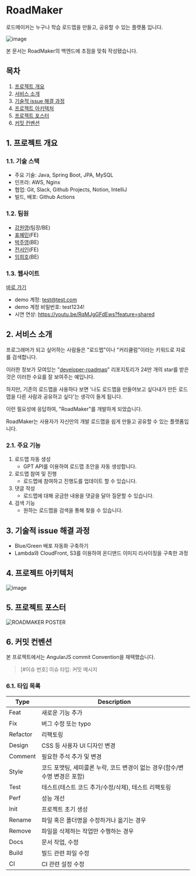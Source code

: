 # RoadMaker

로드메이커는 누구나 학습 로드맵을 만들고, 공유할 수 있는 플랫폼 입니다.

![image](https://github.com/road-maker/road-maker-spring/assets/60874549/9bcc467d-9963-48c1-9e61-afb6722c7bff)

본 문서는 RoadMaker의 백엔드에 초점을 맞춰 작성됐습니다.

## 목차
1. [프로젝트 개요](#overview)
2. [서비스 소개](#intro)
3. [기술적 issue 해결 과정](#issue)
4. [프로젝트 아키텍처](#frontend)
5. [프로젝트 포스터](#poster)
5. [커밋 컨벤션](#commit-convention)


<a id="overview"></a>
## 1. 프로젝트 개요

### 1.1. 기술 스택
- 주요 기술: Java, Spring Boot, JPA, MySQL
- 인프라: AWS, Nginx
- 협업: Git, Slack, Github Projects, Notion, IntelliJ
- 빌드, 배포: Github Actions

### 1.2. 팀원
- [강원영](https://github.com/onezerokakng)(팀장/BE)
- [표혜민](https://github.com/pyotato)(FE)
- [박주영](https://github.com/dearmysolitude)(BE)
- [전서인](https://github.com/Seo1n)(FE)
- [임희호](https://github.com/HH981010)(BE)

### 1.3. 웹사이트

[바로 가기](http://roadmaker.site)

- demo 계정: test@test.com
- demo 계정 비밀번호: test1234!
- 시연 연상: https://youtu.be/RqMJgGFdEws?feature=shared

<a id="intro"></a>
## 2. 서비스 소개

프로그래머가 되고 싶어하는 사람들은 "로드맵"이나 "커리큘럼"이라는 키워드로 자료를 검색합니다.

이러한 정보가 모여있는 "[developer-roadmap](https://github.com/kamranahmedse/developer-roadmap)" 리포지토리가 24만 개의 star를 받은 것은 이러한 수요를 잘 보여주는 예입니다.

하지만, 기존의 로드맵을 사용하다 보면 '나도 로드맵을 만들어보고 싶다내가 만든 로드맵을 다른 사람과 공유하고 싶다'는 생각이 들게 됩니다.

이런 필요성에 응답하여, "RoadMaker"를 개발하게 되었습니다.

RoadMaker는 사용자가 자신만의 개발 로드맵을 쉽게 만들고 공유할 수 있는 플랫폼입니다.

### 2.1. 주요 기능

1. 로드맵 자동 생성
   - GPT API를 이용하여 로드맵 초안을 자동 생성합니다.
2. 로드맵 참여 및 진행
   - 로드맵에 참여하고 진행도를 업데이트 할 수 있습니다.
3. 댓글 작성
   - 로드맵에 대해 궁금한 내용을 댓글을 달아 질문할 수 있습니다.
4. 검색 기능
   - 원하는 로드맵을 검색을 통해 찾을 수 있습니다.

<a id="issue"></a>
## 3. 기술적 issue 해결 과정

- Blue/Green 배포 자동화 구축하기
- Lambda와 CloudFront, S3를 이용하여 온디맨드 이미지 리사이징을 구축한 과정

<a id="architecture"></a>
## 4. 프로젝트 아키텍처

![image](https://github.com/road-maker/road-maker-spring/assets/60874549/3a0a5263-fe33-4df0-827e-504b50dffbcc) 

<a id="poster"></a>
## 5. 프로젝트 포스터

![ROADMAKER POSTER](https://github.com/road-maker/road-maker-spring/assets/60874549/03e43fc1-e4ed-46ed-8330-d74cd11ff934)

<a id="commit-convention"></a>
## 6. 커밋 컨벤션

본 프로젝트에서는 AngularJS commit Convention을 채택했습니다.

> [#이슈 번호] 이슈 타입: 커밋 메시지

### 6.1. 타입 목록

Type | Description
-- | --
Feat | 새로운 기능 추가
Fix | 버그 수정 또는 typo
Refactor | 리팩토링
Design | CSS 등 사용자 UI 디자인 변경
Comment | 필요한 주석 추가 및 변경
Style | 코드 포맷팅, 세미콜론 누락, 코드 변경이 없는 경우(함수/변수명 변경은 포함)
Test | 테스트(테스트 코드 추가/수정/삭제), 테스트 리팩토링
Perf | 성능 개선
Init | 프로젝트 초기 생성
Rename | 파일 혹은 폴더명을 수정하거나 옮기는 경우
Remove | 파일을 삭제하는 작업만 수행하는 경우
Docs | 문서 작업, 수정
Build | 빌드 관련 파일 수정
CI | CI 관련 설정 수정



